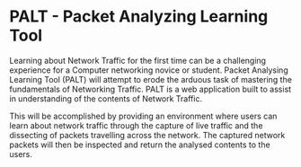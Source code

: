 # PALT - Packet Analyzing Learning Tool


Learning about Network Traffic for the first time can be a challenging experience for a
Computer networking novice or student. Packet Analysing Learning Tool (PALT) will attempt to erode
the arduous task of mastering the fundamentals of Networking Traffic. 
PALT is a web application built to assist in understanding of the contents of Network Traffic. 

This will be accomplished by providing an environment where
users can learn about network traffic through the capture of live traffic and the dissecting of
packets travelling across the network. The captured network packets will then be inspected and return
the analysed contents to the users.
